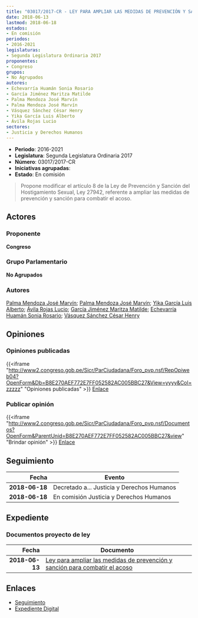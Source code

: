 ```yaml
---
title: "03017/2017-CR - LEY PARA AMPLIAR LAS MEDIDAS DE PREVENCIÓN Y SANCIÓN PARA COMBATIR EL ACOSO"
date: 2018-06-13
lastmod: 2018-06-18
estados:
- En comisión
periodos:
- 2016-2021
legislaturas:
- Segunda Legislatura Ordinaria 2017
proponentes:
- Congreso
grupos:
- No Agrupados
autores:
- Echevarría Huamán Sonia Rosario
- García Jiménez Maritza Matilde
- Palma Mendoza José Marvín
- Palma Mendoza José Marvín
- Vásquez Sánchez César Henry
- Yika García Luis Alberto
- Ávila Rojas Lucio
sectores:
- Justicia y Derechos Humanos
---
```

- **Periodo**: 2016-2021
- **Legislatura**: Segunda Legislatura Ordinaria 2017
- **Número**: 03017/2017-CR
- **Iniciativas agrupadas**: 
- **Estado**: En comisión

> Propone modificar el artículo 8 de la Ley de Prevención y Sanción del Hostigamiento Sexual, Ley 27942, referente a ampliar las medidas de prevención y sanción para combatir el acoso.


## Actores

### Proponente

**Congreso**

### Grupo Parlamentario

**No Agrupados**

### Autores

[Palma Mendoza José Marvín](mailto:mailto:jpalma@congreso.gob.pe); [Palma Mendoza José Marvín](mailto:mailto:jpalma@congreso.gob.pe); [Yika García Luis Alberto](mailto:mailto:lyika@congreso.gob.pe); [Ávila Rojas Lucio](mailto:mailto:lavilar@congreso.gob.pe); [García Jiménez Maritza Matilde](mailto:mailto:mgarciaj@congreso.gob.pe); [Echevarría Huamán Sonia Rosario](mailto:mailto:sechevarria@congreso.gob.pe); [Vásquez Sánchez César Henry](mailto:mailto:cvasquezs@congreso.gob.pe)

## Opiniones

### Opiniones publicadas

{{<iframe "http://www2.congreso.gob.pe/Sicr/ParCiudadana/Foro_pvp.nsf/RepOpiweb04?OpenForm&Db=B8E270AEF772E7FF052582AC005BBC27&View=yyyy&Col=zzzzz" "Opiniones publicadas" >}}
[Enlace](http://www2.congreso.gob.pe/Sicr/ParCiudadana/Foro_pvp.nsf/RepOpiweb04?OpenForm&Db=B8E270AEF772E7FF052582AC005BBC27&View=yyyy&Col=zzzzz)

### Publicar opinión

{{<iframe "http://www2.congreso.gob.pe/Sicr/ParCiudadana/Foro_pvp.nsf/Documentos?OpenForm&ParentUnid=B8E270AEF772E7FF052582AC005BBC27&view" "Brindar opinión" >}}
[Enlace](http://www2.congreso.gob.pe/Sicr/ParCiudadana/Foro_pvp.nsf/Documentos?OpenForm&ParentUnid=B8E270AEF772E7FF052582AC005BBC27&view)


## Seguimiento

| Fecha | Evento |
|------:|--------|
| **2018-06-18** | Decretado a... Justicia y Derechos Humanos |
| **2018-06-18** | En comisión Justicia y Derechos Humanos |

## Expediente

### Documentos proyecto de ley

| Fecha | Documento |
|------:|-----------|
| **2018-06-13** | [Ley para ampliar las medidas de prevención y sanción para combatir el acoso](http://www.leyes.congreso.gob.pe/Documentos/2016_2021/Proyectos_de_Ley_y_de_Resoluciones_Legislativas/PL0301720180613..PDF) |

## Enlaces

- [Seguimiento](http://www2.congreso.gob.pe/Sicr/TraDocEstProc/CLProLey2016.nsf/f7fff46988ca05b1052578e100829cc7/78389e9784fc1613052582ac006e18ea?OpenDocument)
- [Expediente Digital](http://www2.congreso.gob.pe/Sicr/TraDocEstProc/Expvirt_2011.nsf/visbusqptramdoc1621/03017?opendocument)

